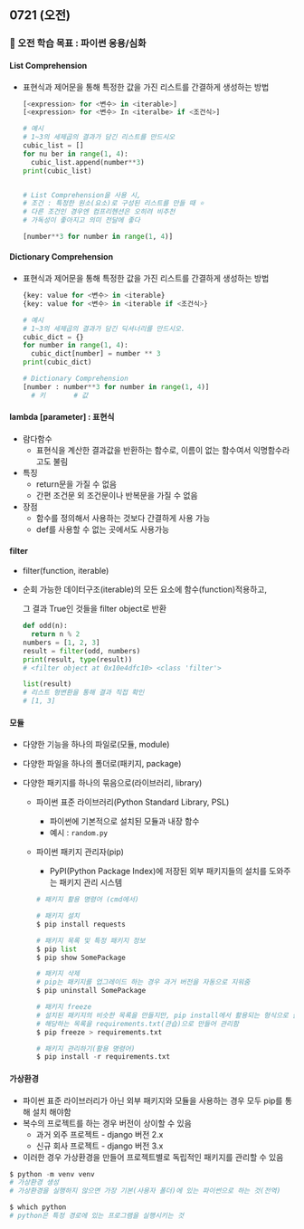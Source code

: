 ## 0721 (오전)

### 🎯 오전 학습 목표 : 파이썬 응용/심화

#### List Comprehension

- 표현식과 제어문을 통해 특정한 값을 가진 리스트를 간결하게 생성하는 방법

  ```python
  [<expression> for <변수> in <iterable>]
  [<expression> for <변수> In <iteralbe> if <조건식>]
  ```
  
  ```python
  # 예시
  # 1~3의 세제곱의 결과가 담긴 리스트를 만드시오
  cubic_list = []
  for nu ber in range(1, 4):
    cubic_list.append(number**3)
  print(cubic_list)
  
  
  # List Comprehension을 사용 시,
  # 조건 : 특정한 원소(요소)로 구성된 리스트를 만들 때 ⭐️
  # 다른 조건인 경우엔 컴프리헨션은 오히려 비추천
  # 가독성이 좋아지고 의미 전달에 좋다
  
  [number**3 for number in range(1, 4)]
  ```



#### Dictionary Comprehension

- 표현식과 제어문을 통해 특정한 값을 가진 리스트를 간결하게 생성하는 방법

  ```python
  {key: value for <변수> in <iterable}
  {key: value for <변수> in <iterable if <조건식>}
  ```

  ```python
  # 예시
  # 1~3의 세제곱의 결과가 담긴 딕셔너리를 만드시오.
  cubic_dict = {}
  for number in range(1, 4):
    cubic_dict[number] = number ** 3 
  print(cubic_dict)
  
  # Dictionary Comprehension
  [number : number**3 for number in range(1, 4)]
    # 키       # 값
  ```



#### lambda [parameter] : 표현식

- 람다함수
  - 표현식을 계산한 결과값을 반환하는 함수로, 이름이 없는 함수여서 익명함수라고도 불림
- 특징
  - return문을 가질 수 없음
  - 간편 조건문 외 조건문이나 반복문을 가질 수 없음
- 장점
  - 함수를 정의해서 사용하는 것보다 간결하게 사용 가능
  - def를 사용할 수 없는 곳에서도 사용가능




#### filter

- filter(function, iterable)

- 순회 가능한 데이터구조(iterable)의 모든 요소에 함수(function)적용하고, 

  그 결과 True인 것들을 filter object로 반환

  ```python
  def odd(n):
    return n % 2
  numbers = [1, 2, 3]
  result = filter(odd, numbers)
  print(result, type(result))
  # <filter object at 0x10e4dfc10> <class 'filter'>
  
  list(result)
  # 리스트 형변환을 통해 결과 직접 확인
  # [1, 3]
  ```

  

#### 모듈

- 다양한 기능을 하나의 파일로(모듈, module)

- 다양한 파일을 하나의 폴더로(패키지, package)

- 다양한 패키지를 하나의 묶음으로(라이브러리, library)

  - 파이썬 표준 라이브러리(Python Standard Library, PSL)

    - 파이썬에 기본적으로 설치된 모듈과 내장 함수
    - 예시 : `random.py`
  
  - 파이썬 패키지 관리자(pip)
  
    - PyPI(Python Package Index)에 저장된 외부 패키지들의 설치를 도와주는 패키지 관리 시스템

    ```python
    # 패키지 활용 명령어 (cmd에서)
    
    # 패키지 설치
    $ pip install requests
    
    # 패키지 목록 및 특정 패키지 정보
    $ pip list
    $ pip show SomePackage
    
    # 패키지 삭제
    # pip는 패키지를 업그레이드 하는 경우 과거 버전을 자동으로 지워줌
    $ pip uninstall SomePackage
    
    # 패키지 freeze
    # 설치된 패키지의 비슷한 목록을 만들지만, pip install에서 활용되는 형식으로 출력
    # 해당하는 목록을 requirements.txt(관습)으로 만들어 관리함
    $ pip freeze > requirements.txt
    
    # 패키지 관리하기(활용 명령어)
    $ pip install -r requirements.txt
    ```
  



#### 가상환경

- 파이썬 표준 라이브러리가 아닌 외부 패키지와 모듈을 사용하는 경우 모두 pip를 통해 설치 해야함
- 복수의 프로젝트를 하는 경우 버전이 상이할 수 있음
  - 과거 외주 프로젝트 - django 버전 2.x
  - 신규 회사 프로젝트 - django 버전 3.x
- 이러한 경우 가상환경을 만들어 프로젝트별로 독립적인 패키지를 관리할 수 있음

```python
$ python -m venv venv 
# 가상환경 생성
# 가상환경을 실행하지 않으면 가장 기본(사용자 폴더)에 있는 파이썬으로 하는 것(전역)

$ which python
# python은 특정 경로에 있는 프로그램을 실행시키는 것
```
